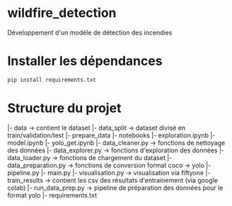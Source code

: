 # wildfire_detection
Développement d'un modèle de détection des incendies

# Installer les dépendances 
```python
pip install requirements.txt
```

# Structure du projet

|- data -> contient le dataset
|- data_split -> dataset divisé en train/validation/test
|- prepare_data
  |- notebooks
    |- exploration.ipynb
    |- model.ipynb
    |- yolo_get.ipynb
  |- data_cleaner.py -> fonctions de nettoyage des données
  |- data_explorer.py -> fonctions d'exploration des données
  |- data_loader.py -> fonctions de chargement du dataset
  |- data_preparation.py -> fonctions de conversion format coco -> yolo
  |- pipeline.py
  |- main.py
  |- visualisation.py -> visualisation via fiftyone
|- train_results -> contient les csv des résultats d'entrainement (via google colab)
|- run_data_prep.py -> pipeline de préparation des données pour le format yolo
|- requirements.txt
